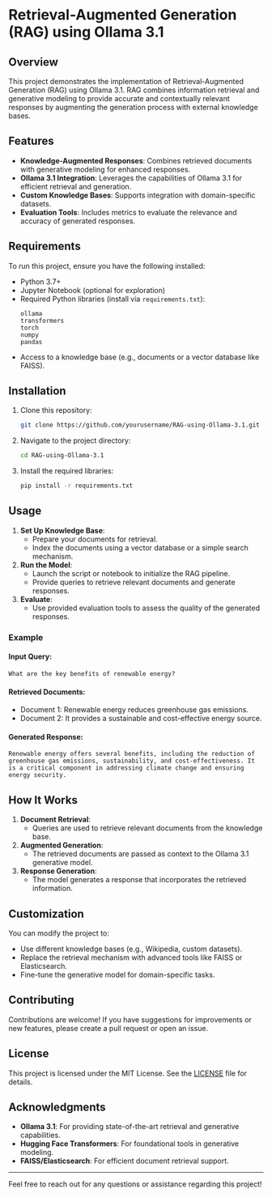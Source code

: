 # Retrieval-Augmented Generation (RAG) using Ollama 3.1

## Overview
This project demonstrates the implementation of Retrieval-Augmented Generation (RAG) using Ollama 3.1. RAG combines information retrieval and generative modeling to provide accurate and contextually relevant responses by augmenting the generation process with external knowledge bases.

## Features
- **Knowledge-Augmented Responses**: Combines retrieved documents with generative modeling for enhanced responses.
- **Ollama 3.1 Integration**: Leverages the capabilities of Ollama 3.1 for efficient retrieval and generation.
- **Custom Knowledge Bases**: Supports integration with domain-specific datasets.
- **Evaluation Tools**: Includes metrics to evaluate the relevance and accuracy of generated responses.

## Requirements
To run this project, ensure you have the following installed:

- Python 3.7+
- Jupyter Notebook (optional for exploration)
- Required Python libraries (install via `requirements.txt`):
  ```
  ollama
  transformers
  torch
  numpy
  pandas
  ```
- Access to a knowledge base (e.g., documents or a vector database like FAISS).

## Installation
1. Clone this repository:
   ```bash
   git clone https://github.com/yourusername/RAG-using-Ollama-3.1.git
   ```
2. Navigate to the project directory:
   ```bash
   cd RAG-using-Ollama-3.1
   ```
3. Install the required libraries:
   ```bash
   pip install -r requirements.txt
   ```

## Usage
1. **Set Up Knowledge Base**:
   - Prepare your documents for retrieval.
   - Index the documents using a vector database or a simple search mechanism.
2. **Run the Model**:
   - Launch the script or notebook to initialize the RAG pipeline.
   - Provide queries to retrieve relevant documents and generate responses.
3. **Evaluate**:
   - Use provided evaluation tools to assess the quality of the generated responses.

### Example
#### Input Query:
```
What are the key benefits of renewable energy?
```
#### Retrieved Documents:
- Document 1: Renewable energy reduces greenhouse gas emissions.
- Document 2: It provides a sustainable and cost-effective energy source.

#### Generated Response:
```
Renewable energy offers several benefits, including the reduction of greenhouse gas emissions, sustainability, and cost-effectiveness. It is a critical component in addressing climate change and ensuring energy security.
```

## How It Works
1. **Document Retrieval**:
   - Queries are used to retrieve relevant documents from the knowledge base.
2. **Augmented Generation**:
   - The retrieved documents are passed as context to the Ollama 3.1 generative model.
3. **Response Generation**:
   - The model generates a response that incorporates the retrieved information.

## Customization
You can modify the project to:
- Use different knowledge bases (e.g., Wikipedia, custom datasets).
- Replace the retrieval mechanism with advanced tools like FAISS or Elasticsearch.
- Fine-tune the generative model for domain-specific tasks.

## Contributing
Contributions are welcome! If you have suggestions for improvements or new features, please create a pull request or open an issue.

## License
This project is licensed under the MIT License. See the [LICENSE](LICENSE) file for details.

## Acknowledgments
- **Ollama 3.1**: For providing state-of-the-art retrieval and generative capabilities.
- **Hugging Face Transformers**: For foundational tools in generative modeling.
- **FAISS/Elasticsearch**: For efficient document retrieval support.

---
Feel free to reach out for any questions or assistance regarding this project!

